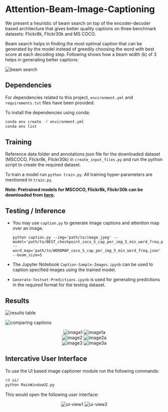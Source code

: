 # Attention-Beam-Image-Captioning

We present a heuristic of beam search on top of the encoder-decoder based architecture that gives better quality captions on three benchmark datasets: Flickr8k, Flickr30k and MS COCO.

Beam search helps in finding the most optimal caption that can be generated by the model instead of greedily choosing the word with best score at each decoding step. Following shows how a beam width (k) of 3 helps in generating better captions:

![beam search](./img/beam_search.png)

## Dependencies

For dependencies related to this project, `environment.yml` and `requirements.txt` files have been provided.

To install the dependencies using conda: 

```bash
conda env create -f environment.yml
conda env list
```

## Training

Reference data folder and annotations json file for the downloaded dataset (MSCOCO, Flickr8k, Flickr30k) in `create_input_files.py` and run the python script to create the required dataset.

To train a model run `python train.py`.
All training hyper-parameters are mentioned in `train.py`.

**Note: Pretrained models for MSCOCO, Flickr8k, Flickr30k can be downloaded from [here](https://drive.google.com/file/d/1kPeKtfuBNjFslJ33ftbNtygtE1NM0n7L/view?usp=sharing).**

## Testing / Inference

* You may use `caption.py` to generate image captions and attention map over an image.

  ```
  python caption.py --img='path/to/image.jpeg' --model='path/to/BEST_checkpoint_coco_5_cap_per_img_5_min_word_freq.pth.tar' --word_map='path/to/WORDMAP_coco_5_cap_per_img_5_min_word_freq.json' --beam_size=5
  ```

* The Jupyter Notebook `Caption-Sample-Images.ipynb` can be used to caption specified images using the trained model.
* `Generate-Testset-Predictions.ipynb` is used for generating predictions in the required format for the testing dataset.

## Results

![results table](./img/results.png)

![comparing captions](./img/compare_captions.png)

<div style='text-align: center;'>
  <img src="./img/1.png" alt="image1">
  <img src="./img/1a.png" alt="image1a">
</div>
<div style='text-align: center;'>
  <img src="./img/2.png" alt="image2">
  <img src="./img/2a.png" alt="image2a">
</div>
<div style='text-align: center;'>
  <img src="./img/3.png" alt="image3">
  <img src="./img/3a.png" alt="image3a">
</div>

## Intercative User Interface

To use the UI based image captioner module run the following commands:

```bash
cd ui/
python MainWindowUI.py 
```

This would open the following user interface:

<div style='text-align: center;'>
  <img src="./img/ui-view1.png" alt="ui-view1">
  <img src="./img/ui-view2.png" alt="ui-view2">
</div>